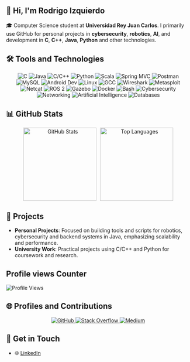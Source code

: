 ## 👋 Hi, I'm Rodrigo Izquierdo

🎓 Computer Science student at **Universidad Rey Juan Carlos**. I primarily use GitHub for personal projects in **cybersecurity**, **robotics**, **AI**, and development in **C**, **C++**, **Java**, **Python** and other technologies.



## 🛠️ Tools and Technologies

<div align="center">
  <img src="https://img.shields.io/badge/-C-A8B9CC?logo=c&logoColor=white&style=flat-square" alt="C" />
  <img src="https://img.shields.io/badge/-Java-007396?logo=java&logoColor=white&style=flat-square" alt="Java" />
  <img src="https://img.shields.io/badge/-C/C++-00599C?logo=cplusplus&logoColor=white&style=flat-square" alt="C/C++" />
  <img src="https://img.shields.io/badge/-Python-3776AB?logo=python&logoColor=white&style=flat-square" alt="Python" />
  <img src="https://img.shields.io/badge/-Scala-DC322F?logo=scala&logoColor=white&style=flat-square" alt="Scala" />
  <img src="https://img.shields.io/badge/-Spring%20MVC-6DB33F?logo=spring&logoColor=white&style=flat-square" alt="Spring MVC" />
  <img src="https://img.shields.io/badge/-Postman-FF6C37?logo=postman&logoColor=white&style=flat-square" alt="Postman" />
  <img src="https://img.shields.io/badge/-MySQL-4479A1?logo=mysql&logoColor=white&style=flat-square" alt="MySQL" />
  <img src="https://img.shields.io/badge/-Android%20Dev-3DDC84?logo=android&logoColor=white&style=flat-square" alt="Android Dev" />
  <img src="https://img.shields.io/badge/-Linux-FCC624?logo=linux&logoColor=black&style=flat-square" alt="Linux" />
  <img src="https://img.shields.io/badge/-GCC-4EAA25?logo=gnu&logoColor=white&style=flat-square" alt="GCC" />
  <img src="https://img.shields.io/badge/-Wireshark-1679A7?logo=wireshark&logoColor=white&style=flat-square" alt="Wireshark" />
  <img src="https://img.shields.io/badge/-Metasploit-ED1C24?logo=metasploit&logoColor=white&style=flat-square" alt="Metasploit" />
  <img src="https://img.shields.io/badge/-Netcat-007396?logo=gnu&logoColor=white&style=flat-square" alt="Netcat" />
  <img src="https://img.shields.io/badge/-ROS%202-22314E?logo=ros&logoColor=white&style=flat-square" alt="ROS 2" />
  <img src="https://img.shields.io/badge/-Gazebo-FF4500?logo=gazebo&logoColor=white&style=flat-square" alt="Gazebo" />
  <img src="https://img.shields.io/badge/-Docker-2496ED?logo=docker&logoColor=white&style=flat-square" alt="Docker" />
  <img src="https://img.shields.io/badge/-Bash-4EAA25?logo=gnubash&logoColor=white&style=flat-square" alt="Bash" />
  <img src="https://img.shields.io/badge/-Cybersecurity-2E86C1?logo=cisco&logoColor=white&style=flat-square" alt="Cybersecurity" />
  <img src="https://img.shields.io/badge/-Networking-2867B2?logo=cisco&logoColor=white&style=flat-square" alt="Networking" />  
  <img src="https://img.shields.io/badge/-Artificial%20Intelligence-FF4500?logo=openai&logoColor=white&style=flat-square" alt="Artificial Intelligence" />
  <img src="https://img.shields.io/badge/-Databases-003545?logo=mysql&logoColor=white&style=flat-square" alt="Databases" />
  
</div>



## 📊 GitHub Stats
<div align="center" style="display: flex; justify-content: center; gap: 10px;">
  <img src="https://github-readme-stats.vercel.app/api?username=roizpi&show_icons=true&count_private=true&theme=radical" alt="GitHub Stats" style="height: 200px;" />
  <img src="https://github-readme-stats.vercel.app/api/top-langs/?username=roizpi&layout=compact&theme=radical" alt="Top Languages" style="height: 200px;" />
</div>



## 🚀 Projects

- **Personal Projects**: Focused on building tools and scripts for robotics, cybersecurity and backend systems in Java, emphasizing scalability and performance.
- **University Work**: Practical projects using C/C++ and Python for coursework and research.



## Profile views Counter

![Profile Views](https://komarev.com/ghpvc/?username=roizpi&color=brightgreen)




## 🌐 Profiles and Contributions

<div align="center">
  <a href="https://github.com/roizpi">
    <img src="https://img.shields.io/badge/GitHub-%2312100E.svg?&style=for-the-badge&logo=github&logoColor=white" alt="GitHub" />
  </a>
  <a href="[https://stackoverflow.com/users/roizpi](https://stackoverflow.com/users/4262148/roizpi)">
    <img src="https://img.shields.io/badge/Stack%20Overflow-F58025?logo=stackoverflow&logoColor=white&style=for-the-badge" alt="Stack Overflow" />
  </a>
  <a href="https://medium.com/@roizpi">
    <img src="https://img.shields.io/badge/Medium-%2312100E.svg?style=for-the-badge&logo=medium&logoColor=white" alt="Medium" />
  </a>
</div>




## 📩 Get in Touch

- 🌐 [LinkedIn](https://www.linkedin.com/in/roizpi/)  

